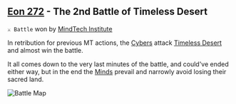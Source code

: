 ## [Eon 272](<https://zeithalt.github.io/t/#eon0272>) - The 2nd Battle of Timeless Desert

`⚔️ Battle` won by [MindTech Institute](<https://zeithalt.github.io/r/mindtech_institute.html>)

In retribution for previous MT actions, the [Cybers](<https://zeithalt.github.io/r/cybers.html>) attack [Timeless Desert](<https://zeithalt.github.io/r/timeless_desert.html>) and almost win the battle.

It all comes down to the very last minutes of the battle, and could've ended either way, but in the end the [Minds](<https://zeithalt.github.io/r/minds.html>) prevail and narrowly avoid losing their sacred land. 

![Battle Map](https://zeithalt.github.io/t/m/eon0266.png)


